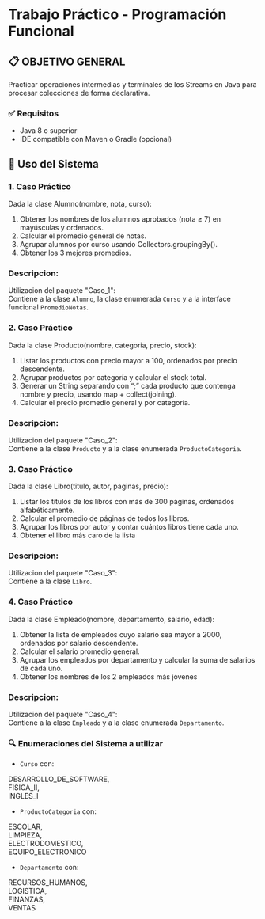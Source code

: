 # Trabajo Práctico - Programación Funcional

## 📋 OBJETIVO GENERAL

Practicar operaciones intermedias y terminales de los Streams en Java para procesar
colecciones de forma declarativa.

### ✅ Requisitos

- Java 8 o superior
- IDE compatible con Maven o Gradle (opcional)

## 📝 Uso del Sistema

### 1. Caso Práctico
   Dada la clase Alumno(nombre, nota, curso):
1. Obtener los nombres de los alumnos aprobados (nota ≥ 7) en mayúsculas y
   ordenados.
2. Calcular el promedio general de notas.
3. Agrupar alumnos por curso usando Collectors.groupingBy().
4. Obtener los 3 mejores promedios.

### Descripcion:
Utilizacion del paquete "Caso_1":\
Contiene a la clase `Alumno`, la clase enumerada `Curso` y a la interface funcional `PromedioNotas`.

### 2. Caso Práctico
   Dada la clase Producto(nombre, categoria, precio, stock):
1. Listar los productos con precio mayor a 100, ordenados por precio
   descendente.
2. Agrupar productos por categoría y calcular el stock total.
3. Generar un String separando con “;” cada producto que contenga nombre y
   precio, usando map + collect(joining).
4. Calcular el precio promedio general y por categoría.

### Descripcion:
Utilizacion del paquete "Caso_2":\
Contiene a la clase `Producto` y a la clase enumerada `ProductoCategoria`.

### 3. Caso Práctico
   Dada la clase Libro(titulo, autor, paginas, precio):
1. Listar los títulos de los libros con más de 300 páginas, ordenados
   alfabéticamente.
2. Calcular el promedio de páginas de todos los libros.
3. Agrupar los libros por autor y contar cuántos libros tiene cada uno.
4. Obtener el libro más caro de la lista

### Descripcion:
Utilizacion del paquete "Caso_3":\
Contiene a la clase `Libro`.

### 4. Caso Práctico
   Dada la clase Empleado(nombre, departamento, salario, edad):
1. Obtener la lista de empleados cuyo salario sea mayor a 2000, ordenados
   por salario descendente.
2. Calcular el salario promedio general.
3. Agrupar los empleados por departamento y calcular la suma de salarios de
   cada uno.
4. Obtener los nombres de los 2 empleados más jóvenes

### Descripcion:
Utilizacion del paquete "Caso_4":\
Contiene a la clase `Empleado` y a la clase enumerada `Departamento`.

### 🔍 Enumeraciones del Sistema a utilizar

- `Curso` con:

DESARROLLO_DE_SOFTWARE,\
FISICA_II,\
INGLES_I

- `ProductoCategoria` con:

ESCOLAR,\
LIMPIEZA,\
ELECTRODOMESTICO,\
EQUIPO_ELECTRONICO

- `Departamento` con:

RECURSOS_HUMANOS,\
LOGISTICA,\
FINANZAS,\
VENTAS